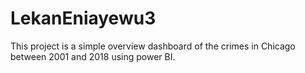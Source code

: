 # LekanEniayewu3

This project is a simple overview dashboard of the crimes in Chicago between 2001 and 2018 using power BI. 
